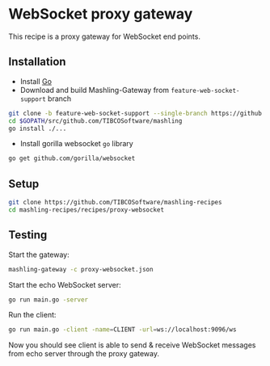 # WebSocket proxy gateway
This recipe is a proxy gateway for WebSocket end points.

## Installation
* Install [Go](https://golang.org/)
* Download and build Mashling-Gateway from `feature-web-socket-support` branch

```bash
git clone -b feature-web-socket-support --single-branch https://github.com/TIBCOSoftware/mashling.git $GOPATH/src/github.com/TIBCOSoftware/mashling
cd $GOPATH/src/github.com/TIBCOSoftware/mashling
go install ./...
```
* Install gorilla websocket `go` library
```bash
go get github.com/gorilla/websocket
```

## Setup

```bash
git clone https://github.com/TIBCOSoftware/mashling-recipes
cd mashling-recipes/recipes/proxy-websocket
```

## Testing

Start the gateway:

```bash
mashling-gateway -c proxy-websocket.json
```

Start the echo WebSocket server:
```bash
go run main.go -server
```

Run the client:
```bash
go run main.go -client -name=CLIENT -url=ws://localhost:9096/ws
```

Now you should see client is able to send & receive WebSocket messages from echo server through the proxy gateway.